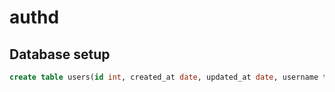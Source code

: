 
# authd

## Database setup

```sql
create table users(id int, created_at date, updated_at date, username text, realname text, password text, avatar text, perms text[]);
```


